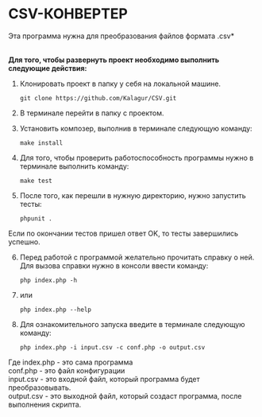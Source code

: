 # CSV-КОНВЕРТЕР <br>
Эта программа нужна для преобразования файлов формата .csv*<br><br>



<b>Для того, чтобы развернуть проект необходимо выполнить следующие действия:</b>


1. Клонировать проект в папку у себя на локальной машине.
    ```
    git clone https://github.com/Kalagur/CSV.git
    ```
2. В терминале перейти в папку с проектом.    
    
3. Установить композер, выполнив в терминале следующую команду:
    ```
    make install
    ```

4. Для того, чтобы проверить работоспособность программы нужно в терминале выполнить команду:
    ```
    make test
    ```
5. После того, как перешли в нужную директорию, нужно запустить тесты:<br>
    ```
    phpunit .
    ```
Если по окончании тестов пришел ответ OK, то тесты завершились успешно.<br>

6. Перед работой с программой желательно прочитать справку о ней. 
Для вызова справки нужно в консоли ввести команду:
    ```
    php index.php -h 
    ```
7. или <br>
    ```
    php index.php --help
    ``` 
8. Для ознакомительного запуска введите в терминале следующую команду:
    ```
    php index.php -i input.csv -c conf.php -o output.csv
    ```

Где index.php - это сама программа<br>
    conf.php - это файл конфигурации<br>
    input.csv - это входной файл, который программа будет преобразовывать.<br>
    output.csv - это выходной файл, который создаст программа, после выполнения скрипта.<br>




